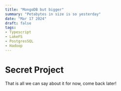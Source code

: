 ```yaml
---
title: "MongoDB but bigger"
summary: "Petabytes in size is so yesterday"
date: "Mar 17 2024"
draft: false
tags:
- Typescript
- LakeFS
- PostgresSQL
- Hadoop
---
```


# Secret Project

That is all we can say about it for now, come back later!

